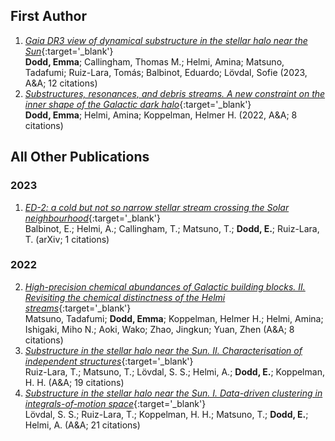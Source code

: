 ## First Author 
1. [*Gaia DR3 view of dynamical substructure in the stellar halo near the Sun*](https://ui.adsabs.harvard.edu/abs/2023A&A...670L...2D/abstract){:target='_blank'} <br/> **Dodd, Emma**; Callingham, Thomas M.; Helmi, Amina; Matsuno, Tadafumi; Ruiz-Lara, Tomás; Balbinot, Eduardo; Lövdal, Sofie          (2023, A&A; 12 citations)
2. [*Substructures, resonances, and debris streams. A new constraint on the inner shape of the Galactic dark halo*](https://ui.adsabs.harvard.edu/abs/2022A&A...659A..61D/abstract){:target='_blank'} <br/> **Dodd, Emma**; Helmi, Amina; Koppelman, Helmer H.          (2022, A&A; 8 citations)
    
## All Other Publications
### 2023
1. [*ED-2: a cold but not so narrow stellar stream crossing the Solar neighbourhood*](https://ui.adsabs.harvard.edu/abs/2023arXiv230602756B/abstract){:target='_blank'} <br/> Balbinot, E.; Helmi, A.; Callingham, T.; Matsuno, T.; **Dodd, E.**; Ruiz-Lara, T.           (arXiv; 1 citations)

### 2022
2. [*High-precision chemical abundances of Galactic building blocks. II. Revisiting the chemical distinctness of the Helmi streams*](https://ui.adsabs.harvard.edu/abs/2022A&A...665A..46M/abstract){:target='_blank'} <br/> Matsuno, Tadafumi; **Dodd, Emma**; Koppelman, Helmer H.; Helmi, Amina; Ishigaki, Miho N.; Aoki, Wako; Zhao, Jingkun; Yuan, Zhen           (A&A; 8 citations)
3. [*Substructure in the stellar halo near the Sun. II. Characterisation of independent structures*](https://ui.adsabs.harvard.edu/abs/2022A&A...665A..58R/abstract){:target='_blank'} <br/> Ruiz-Lara, T.; Matsuno, T.; Lövdal, S. S.; Helmi, A.; **Dodd, E.**; Koppelman, H. H.           (A&A; 19 citations)
4. [*Substructure in the stellar halo near the Sun. I. Data-driven clustering in integrals-of-motion space*](https://ui.adsabs.harvard.edu/abs/2022A&A...665A..57L/abstract){:target='_blank'} <br/> Lövdal, S. S.; Ruiz-Lara, T.; Koppelman, H. H.; Matsuno, T.; **Dodd, E.**; Helmi, A.           (A&A; 21 citations)


